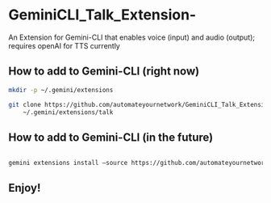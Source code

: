 # GeminiCLI_Talk_Extension-
An Extension for Gemini-CLI that enables voice (input) and audio (output); requires openAI for TTS currently

## How to add to Gemini-CLI (right now)

```bash
mkdir -p ~/.gemini/extensions

git clone https://github.com/automateyournetwork/GeminiCLI_Talk_Extension.git \
    ~/.gemini/extensions/talk
```

## How to add to Gemini-CLI (in the future) 

```bash

gemini extensions install —source https://github.com/automateyournetwork/GeminiCLI_Talk_Extension.git

```

## Enjoy! 
